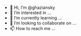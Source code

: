 - 👋 Hi, I’m @ghaziansky
- 👀 I’m interested in ...
- 🌱 I’m currently learning ...
- 💞️ I’m looking to collaborate on ...
- 📫 How to reach me ...

<!---
ghaziansky/ghaziansky is a ✨ special ✨ repository because its `README.md` (this file) appears on your GitHub profile.
You can click the Preview link to take a look at your changes.
--->
